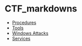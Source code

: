 # CTF_markdowns

- [Procedures](Procedures/Procedures.md)
- [Tools](Tools/tools.md)
- [Windows Attacks](attacks/Windows/windows_attack.md)
- [Services](services/services.md)
